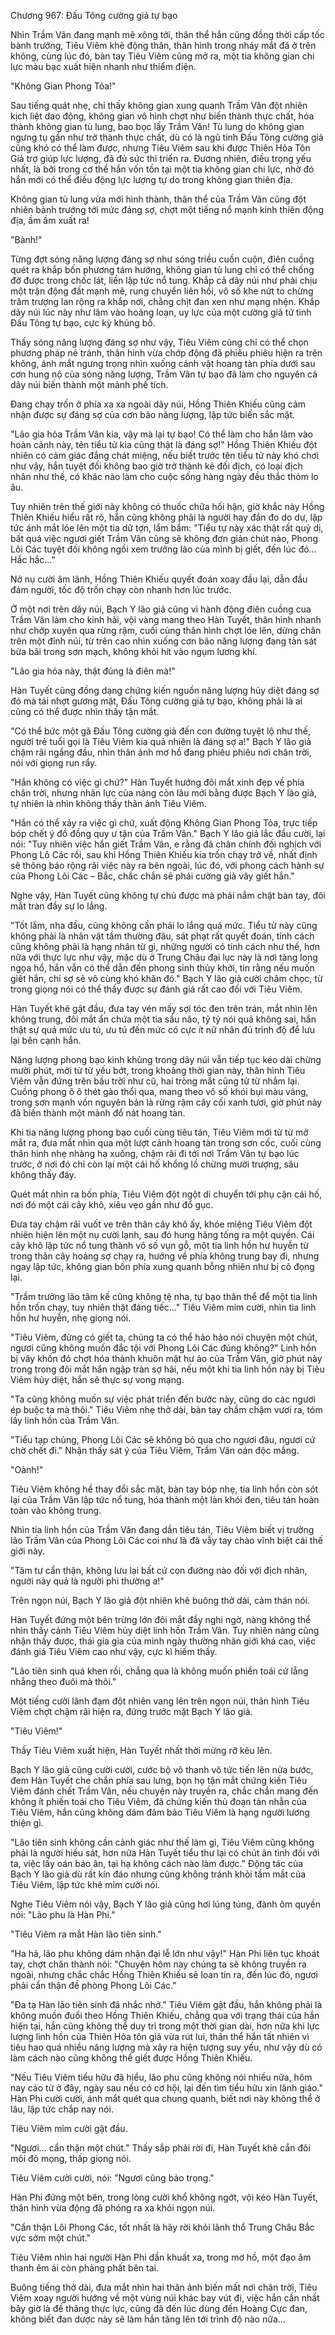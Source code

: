 




Chương 967: Đấu Tông cường giả tự bạo


Nhìn Trầm Vân đang mạnh mẽ xông tới, thân thể hắn cũng đồng thời cấp tốc bành trướng, Tiêu Viêm khẽ động thân, thân hình trong nháy mắt đã ở trên không, cùng lúc đó, bàn tay Tiêu Viêm cũng mở ra, một tia không gian chi lực màu bạc xuất hiện nhanh như thiểm điện.

"Không Gian Phong Tỏa!"

Sau tiếng quát nhẹ, chỉ thấy không gian xung quanh Trầm Vân đột nhiên kịch liệt dao động, không gian vô hình chợt như biến thành thực chất, hóa thành không gian tù lung, bao bọc lấy Trầm Vân! Tù lung do không gian ngưng tụ gần như trở thành thực chất, dù có là ngũ tinh Đấu Tông cường giả cũng khó có thể làm được, nhưng Tiêu Viêm sau khi được Thiên Hỏa Tôn Giả trợ giúp lực lượng, đã đủ sức thi triển ra. Đương nhiên, điều trọng yếu nhất, là bởi trong cơ thể hắn vốn tồn tại một tia không gian chi lực, nhờ đó hắn mới có thể điều động lực lượng tự do trong không gian thiên địa.

Không gian tù lung vừa mới hình thành, thân thể của Trầm Vân cũng đột nhiên bành trướng tới mức đáng sợ, chợt một tiếng nổ mạnh kinh thiên động địa, ầm ầm xuất ra!

"Bành!"

Từng đợt sóng năng lượng đáng sợ như sóng triều cuồn cuộn, điên cuồng quét ra khắp bốn phương tám hướng, không gian tù lung chỉ có thể chống đỡ được trong chốc lát, liền lập tức nổ tung. Khắp cả dãy núi như phải chịu một trận động đất mạnh mẽ, rung chuyển liên hồi, vô số khe nứt to chừng trăm trượng lan rộng ra khắp nơi, chằng chịt đan xen như mạng nhện. Khắp dãy núi lúc này như lâm vào hoảng loạn, uy lực của một cường giả tứ tinh Đấu Tông tự bạo, cực kỳ khủng bố.

Thấy sóng năng lượng đáng sợ như vậy, Tiêu Viêm cũng chỉ có thể chọn phương pháp né tránh, thân hình vừa chớp động đã phiêu phiêu hiện ra trên không, ánh mắt ngưng trọng nhìn xuống cảnh vật hoang tàn phía dưới sau cơn hung nộ của sóng năng lượng, Trầm Vân tự bạo đã làm cho nguyên cả dãy núi biến thành một mảnh phế tích.

Đang chạy trốn ở phía xa xa ngoài dãy núi, Hồng Thiên Khiếu cũng cảm nhận được sự đáng sợ của cơn bão năng lượng, lập tức biến sắc mặt.

"Lão gia hỏa Trầm Vân kia, vậy mà lại tự bạo! Có thể làm cho hắn lâm vào hoàn cảnh này, tên tiểu tử kia cũng thật là đáng sợ!" Hồng Thiên Khiếu đột nhiên có cảm giác đắng chát miệng, nếu biết trước tên tiểu tử này khó chơi như vậy, hắn tuyệt đối không bao giờ trở thành kẻ đối địch, có loại địch nhân như thế, có khác nào làm cho cuộc sống hàng ngày đều thắc thỏm lo âu.

Tuy nhiên trên thế giới này không có thuốc chữa hối hận, giờ khắc này Hồng Thiên Khiếu hiểu rất rõ, hắn cũng không phải là người hay đắn đo do dự, lập tức ánh mắt lóe lên một tia dữ tợn, lẩm bẩm: "Tiểu tự này xác thật rất quỷ dị, bất quá việc ngươi giết Trầm Vân cũng sẽ không đơn giản chút nào, Phong Lôi Các tuyệt đối không ngồi xem trưởng lão của mình bị giết, đến lúc đó… Hắc hắc…"

Nở nụ cười âm lãnh, Hồng Thiên Khiếu quyết đoán xoay đầu lại, dẫn đầu đám người, tốc độ trốn chạy còn nhanh hơn lúc trước.

Ở một nơi trên dãy núi, Bạch Y lão giả cũng vì hành động điên cuồng cua Trầm Vân làm cho kinh hãi, vội vàng mang theo Hàn Tuyết, thân hình nhanh như chớp xuyên qua rừng rậm, cuối cùng thân hình chợt lóe lên, dừng chân trên một đỉnh núi, từ trên cao nhìn xuống cơn bão năng lượng đang tàn sát bừa bãi trong sơn mạch, không khỏi hít vào ngụm lương khí.

"Lão gia hỏa này, thật đúng là điên mà!"

Hàn Tuyết cũng đồng dạng chứng kiến nguồn năng lượng hủy diệt đáng sợ đó mà tái nhợt gương mặt, Đấu Tông cường giả tự bạo, không phải là ai cũng có thể được nhìn thấy tận mắt.

"Có thể bức một gã Đấu Tông cường giả đến con đường tuyệt lộ như thế, người trẻ tuổi gọi là Tiêu Viêm kia quả nhiên là đáng sợ a!" Bạch Y lão giả chậm rãi ngẩng đầu, nhìn thân ảnh mơ hồ đang phiêu phiêu nơi chân trời, nói với giọng run rẩy.

"Hắn không có việc gì chứ?" Hàn Tuyết hướng đôi mắt xinh đẹp về phía chân trời, nhưng nhãn lực của nàng còn lâu mới bằng được Bạch Y lão giả, tự nhiên là nhìn không thấy thân ảnh Tiêu Viêm.

"Hắn có thể xảy ra việc gì chứ, xuất động Không Gian Phong Tỏa, trực tiếp bóp chết ý đồ đồng quy ư tận của Trầm Vân." Bạch Y lão giả lắc đầu cười, lại nói: "Tuy nhiên việc hắn giết Trầm Vân, e rằng đã chân chính đối nghịch với Phong Lô Các rồi, sau khi Hồng Thiên Khiếu kia trốn chạy trở về, nhất định sẽ thông báo rộng rãi việc này ra bên ngoài, lúc đó, với phong cách hành sự của Phong Lôi Các – Bắc, chắc chắn sẽ phái cường giả vây giết hắn."

Nghe vậy, Hàn Tuyết cũng không tự chủ được mà phải nắm chặt bàn tay, đôi mắt tràn đầy sự lo lắng.

"Tốt lắm, nha đầu, cũng không cần phải lo lắng quá mức. Tiểu tử này cũng không phải là nhân vật tầm thường đâu, sát phạt rất quyết đoán, tính cách cũng không phải là hạng nhân từ gì, những người có tính cách như thế, hơn nữa với thực lực như vậy, mặc dù ở Trung Châu đại lục này là nơi tàng long ngọa hổ, hắn vẫn có thể dẫn đến phong sinh thủy khởi, tin rằng nếu muốn giết hắn, chỉ sợ sẽ vô cùng khó khăn đó." Bạch Y lão giả cười châm chọc, từ trong giọng nói có thể thấy được sự đánh giá rất cao đối với Tiêu Viêm.

Hàn Tuyết khẽ gật đầu, đưa tay vén mấy sợi tóc đen trên trán, mắt nhìn lên không trung, đôi mắt ẩn chứa một tia sầu não, tỷ tỷ nói quả không sai, hắn thật sự quá mức ưu tú, ưu tú đến mức có cực ít nữ nhân đủ trình độ để lưu lại bên cạnh hắn.

Năng lượng phong bạo kinh khủng trong dãy núi vẫn tiếp tục kéo dài chừng mười phút, mới từ từ yếu bớt, trong khoảng thời gian này, thân hình Tiêu Viêm vẫn đứng trên bầu trời như cũ, hai tròng mắt cũng từ từ nhắm lại. Cuồng phong ô ô thét gào thổi qua, mang theo vô số khói bụi màu vàng, trong sơn mạnh vốn nguyên bản là rừng rậm cây cối xanh tươi, giờ phút này đã biến thành một mảnh đổ nát hoang tàn.

Khi tia năng lượng phong bạo cuối cùng tiêu tán, Tiêu Viêm mới từ từ mở mắt ra, đưa mắt nhìn qua một lượt cảnh hoang tàn trong sơn cốc, cuối cùng thân hình nhẹ nhàng hạ xuống, chậm rãi đi tới nơi Trầm Vân tự bạo lúc trước, ở nơi đó chỉ còn lại một cái hố khổng lồ chừng mười trượng, sâu không thấy đáy.

Quét mắt nhìn ra bốn phía, Tiêu Viêm đột ngột di chuyển tới phụ cận cái hố, nơi đó một cái cây khô, xiêu vẹo gần như đổ gục.

Đưa tay chậm rãi vuốt ve trên thân cây khô ấy, khóe miệng Tiêu Viêm đột nhiên hiện lên một nụ cười lạnh, sau đó hung hăng tống ra một quyền. Cái cây khô lập tức nổ tung thành vô số vụn gỗ, một tia linh hồn hư huyễn từ trong thân cây hoảng sợ chạy ra, hướng về phía không trung bay đi, nhưng ngay lập tức, không gian bốn phía xung quanh bỗng nhiên như bị cô đọng lại.

"Trầm trưởng lão tâm kế cũng không tệ nha, tự bạo thân thể để một tia linh hồn trốn chạy, tuy nhiên thật đáng tiếc…" Tiêu Viêm mỉm cười, nhìn tia linh hồn hư huyễn, nhẹ giọng nói.

"Tiêu Viêm, đừng có giết ta, chúng ta có thể hảo hảo nói chuyện một chút, ngươi cũng không muốn đắc tội với Phong Lôi Các đúng không?" Linh hồn bị vây khốn đó chợt hóa thành khuôn mặt hư ảo của Trầm Vân, giờ phút này trong trong đôi mắt hắn ngập tràn sợ hãi, nếu một khi tia linh hồn này bị Tiêu Viêm hủy diệt, hắn sẽ thực sự vong mạng.

"Ta cũng không muốn sự việc phát triển đến bước này, cũng do các ngươi ép buộc ta mà thôi." Tiêu Viêm nhẹ thở dài, bàn tay chầm chậm vươi ra, tóm lấy linh hồn của Trầm Vân.

"Tiểu tạp chủng, Phong Lôi Các sẽ không bỏ qua cho ngươi đâu, ngươi cứ chờ chết đi." Nhận thấy sát ý của Tiêu Viêm, Trầm Vân oán độc mắng.

"Oành!"

Tiêu Viêm không hề thay đổi sắc mặt, bàn tay bóp nhẹ, tia linh hồn còn sót lại của Trầm Vân lập tức nổ tung, hóa thành một làn khói đen, tiêu tán hoàn toàn vào không trung.

Nhìn tia linh hồn của Trầm Vân đang dần tiêu tán, Tiêu Viêm biết vị trưởng lão Trầm Vân của Phong Lôi Các coi như là đã vẫy tay chào vĩnh biệt cái thế giới này.

"Tâm tư cẩn thận, không lưu lại bất cứ con đường nào đối với địch nhân, người này quả là người phi thường a!"

Trên ngọn núi, Bạch Y lão giả đột nhiên khẽ buông thở dài, cảm thán nói.

Hàn Tuyết đứng một bên trừng lớn đôi mắt đầy nghi ngờ, nàng không thể nhìn thấy cảnh Tiêu Viêm hủy diệt linh hồn Trầm Vân. Tuy nhiên nàng cũng nhận thấy được, thái gia gia của mình ngày thường nhãn giới khá cao, việc đánh giá Tiêu Viêm cao như vậy, cực kì hiếm thấy.

"Lão tiên sinh quá khen rồi, chẳng qua là không muốn phiền toái cứ lẵng nhẵng theo đuôi mà thôi."

Một tiếng cười lãnh đạm đột nhiên vang lên trên ngọn núi, thân hình Tiêu Viêm chợt chậm rãi hiện ra, đứng trước mặt Bạch Y lão giả.

"Tiêu Viêm!"

Thấy Tiêu Viêm xuất hiện, Hàn Tuyết nhất thời mừng rỡ kêu lên.

Bạch Y lão giả cũng cười cười, cước bộ vô thanh vô tức tiến lên nửa bước, đem Hàn Tuyết che chắn phía sau lưng, bọn họ tận mắt chứng kiến Tiêu Viêm đánh chết Trầm Vân, nếu chuyện này truyền ra, chắc chắn mang đến không ít phiền toái cho Tiêu Viêm, đã chứng kiến thủ đoạn tàn nhẫn của Tiêu Viêm, hắn cũng không dám đảm bảo Tiêu Viêm là hạng người lương thiện gì.

"Lão tiên sinh không cần cảnh giác như thế làm gì, Tiêu Viêm cũng không phải là người hiếu sát, hơn nữa Hàn Tuyết tiểu thư lại có chút ân tình đối với ta, việc lấy oán báo ân, tại hạ không cách nào làm được." Động tác của Bạch Y lão giả dù rất kín đáo nhưng cũng không tránh khỏi tầm mắt của Tiêu Viêm, lập tức khẽ mỉm cười nói.

Nghe Tiêu Viêm nói vậy, Bạch Y lão giả cũng hơi lúng túng, đành ôm quyền nói: "Lão phu là Hàn Phi."

"Tiêu Viêm ra mắt Hàn lão tiên sinh."

"Ha hả, lão phu không dám nhận đại lễ lớn như vậy!" Hàn Phi liên tục khoát tay, chợt chân thành nói: "Chuyện hôm nay chúng ta sẽ không truyền ra ngoài, nhưng chắc chắc Hồng Thiên Khiếu sẽ loan tin ra, đến lúc đó, ngươi phải cẩn thận đề phòng Phong Lôi Các."

"Đa tạ Hàn lão tiên sinh đã nhắc nhở." Tiêu Viêm gật đầu, hắn không phải là không muốn đuổi theo Hồng Thiên Khiếu, chẳng qua với trạng thái của hắn hiện tại, hắn cũng không thể duy trì trong một thời gian dài, hơn nữa khi lực lượng linh hồn của Thiên Hỏa tôn giả vừa rút lui, thân thể hắn tất nhiên vì tiêu hao quá nhiều năng lượng mà xảy ra hiện tượng suy yếu, như vậy dù có làm cách nào cũng không thể giết được Hồng Thiên Khiếu.

"Nếu Tiêu Viêm tiểu hữu đã hiểu, lão phu cũng không nói nhiều nữa, hôm nay cáo từ ở đây, ngày sau nếu có cơ hội, lại đến tìm tiểu hữu xin lãnh giáo." Hàn Phi cười cười, ánh mắt quét qua chung quanh, biết nơi này không thể ở lâu, lập tức chắp nay nói.

Tiêu Viêm mỉm cười gật đầu.

"Ngươi… cẩn thận một chút." Thấy sắp phải rời đi, Hàn Tuyết khẽ cắn đôi môi đỏ mọng, thấp giọng nói.

Tiêu Viêm cười cười, nói: "Ngươi cũng bảo trọng."

Hàn Phi đứng một bên, trong lòng cười khổ không ngớt, vội kéo Hàn Tuyết, thân hình vừa động đã phóng ra xa khỏi ngọn núi.

"Cẩn thận Lôi Phong Các, tốt nhất là hãy rời khỏi lãnh thổ Trung Châu Bắc vực sớm một chút."

Tiêu Viêm nhìn hai người Hàn Phi dần khuất xa, trong mơ hồ, một đạo âm thanh êm ái còn phảng phất bên tai.

Buông tiếng thở dài, đưa mắt nhìn hai thân ảnh biến mất nơi chân trời, Tiêu Viêm xoay người hướng về một vùng núi khác bay vút đi, việc hắn cần nhất bây giờ là đề thăng thực lực, cũng đã đến lúc dùng đến Hoàng Cực đan, không biết đan dược này sẽ làm hắn tăng lên tới trình độ nào nữa…




